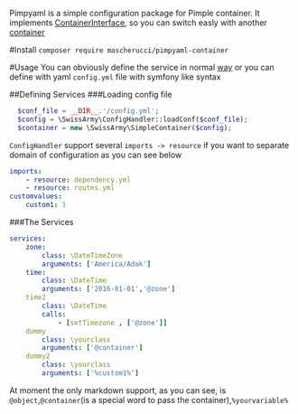 Pimpyaml is a simple configuration package for Pimple container. It implements [ContainerInterface](https://github.com/container-interop/container-interop), so you can switch easly with another [container](https://github.com/container-interop/container-interop#projects-implementing-containerinterface)

#Install
`composer require mascherucci/pimpyaml-container`

#Usage
You can obviously define the service in normal [way](https://github.com/silexphp/Pimple#defining-services)
or you can define with yaml `config.yml` file with symfony like syntax

##Defining Services
###Loading config file
```php
  $conf_file = __DIR__.'/config.yml';
  $config = \SwissArmy\ConfigHandler::loadConf($conf_file);
  $container = new \SwissArmy\SimpleContainer($config);
```

`ConfigHandler` support several `imports -> resource` if you want to separate domain of configuration as you can see below

```yaml
imports:
    - resource: dependency.yml
    - resource: routes.yml
customvalues:
    custom1: 1    
```
###The Services
```yaml
services:
    zone:
        class: \DateTimeZone
        arguments: ['America/Adak']
    time:
        class: \DateTime
        arguments: ['2016-01-01','@zone']
    time2
        class: \DateTime
        calls:
            - [setTimezone , ['@zone']]
    dummy
        class: \yourclass
        arguments: ['@container']
    dummy2
        class: \yourclass
        arguments: ['%custom1%']        
```
At moment the only markdown support, as you can see, is `@object`,`@container`(is a special word to pass the container),`%yourvariable%`
